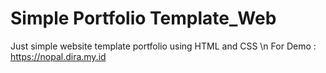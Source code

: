 # Simple Portfolio Template_Web
Just simple website template portfolio using HTML and CSS \n
For Demo : https://nopal.dira.my.id
